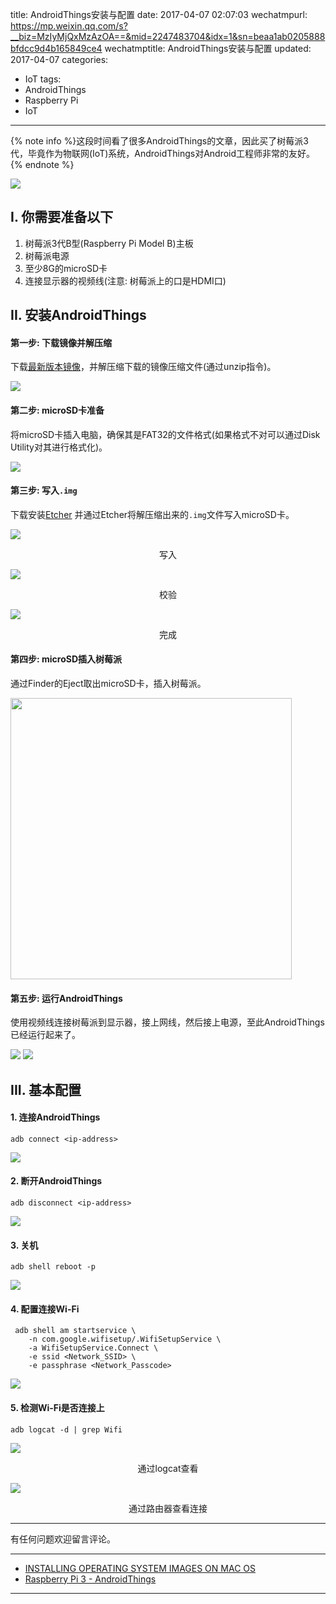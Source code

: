 title: AndroidThings安装与配置
date: 2017-04-07 02:07:03
wechatmpurl: https://mp.weixin.qq.com/s?__biz=MzIyMjQxMzAzOA==&mid=2247483704&idx=1&sn=beaa1ab0205888bfdcc9d4b165849ce4
wechatmptitle: AndroidThings安装与配置
updated: 2017-04-07
categories:
- IoT
tags:
- AndroidThings
- Raspberry Pi
- IoT

---

{% note info %}这段时间看了很多AndroidThings的文章，因此买了树莓派3代，毕竟作为物联网(IoT)系统，AndroidThings对Android工程师非常的友好。{% endnote %}

<!-- more -->

![](/img/install-androidthings-1.jpeg)

## I. 你需要准备以下

1. 树莓派3代B型(Raspberry Pi Model B)主板
2. 树莓派电源
3. 至少8G的microSD卡
4. 连接显示器的视频线(注意: 树莓派上的口是HDMI口)

## II. 安装AndroidThings

#### 第一步: 下载镜像并解压缩

下载[最新版本镜像](https://developer.android.com/things/preview/download.html)，并解压缩下载的镜像压缩文件(通过unzip指令)。

![](/img/install-androidthings-2.png)

#### 第二步: microSD卡准备

将microSD卡插入电脑，确保其是FAT32的文件格式(如果格式不对可以通过Disk Utility对其进行格式化)。

![](/img/install-androidthings-3.png)

#### 第三步: 写入`.img`

下载安装[Etcher](https://etcher.io/) 并通过Etcher将解压缩出来的`.img`文件写入microSD卡。

![](/img/install-androidthings-5.png)
<p style="text-align: center;"> 写入 </p>

![](/img/install-androidthings-6.png)
<p style="text-align: center;"> 校验 </p>

![](/img/install-androidthings-7.png)
<p style="text-align: center;"> 完成 </p>

#### 第四步: microSD插入树莓派

通过Finder的Eject取出microSD卡，插入树莓派。

<img src="/img/install-androidthings-8.jpeg" width="450px">

#### 第五步: 运行AndroidThings

使用视频线连接树莓派到显示器，接上网线，然后接上电源，至此AndroidThings已经运行起来了。

![](/img/install-androidthings-9.jpeg)
![](/img/install-androidthings-10.jpeg)

## III. 基本配置

#### 1. 连接AndroidThings

`adb connect <ip-address>`

![](/img/install-androidthings-11.png)

#### 2. 断开AndroidThings

`adb disconnect <ip-address>`

![](/img/install-androidthings-12.png)

#### 3. 关机

`adb shell reboot -p`

![](/img/install-androidthings-13.png)

#### 4. 配置连接Wi-Fi

```
 adb shell am startservice \
    -n com.google.wifisetup/.WifiSetupService \
    -a WifiSetupService.Connect \
    -e ssid <Network_SSID> \
    -e passphrase <Network_Passcode>
```

![](/img/install-androidthings-14.png)

#### 5. 检测Wi-Fi是否连接上

`adb logcat -d | grep Wifi`

![](/img/install-androidthings-15.png)
<p style="text-align: center;"> 通过logcat查看 </p>

![](/img/install-androidthings-16.png)
<p style="text-align: center;"> 通过路由器查看连接 </p>

---

有任何问题欢迎留言评论。

---

- [INSTALLING OPERATING SYSTEM IMAGES ON MAC OS](https://www.raspberrypi.org/documentation/installation/installing-images/mac.md)
- [Raspberry Pi 3 - AndroidThings](https://developer.android.com/things/hardware/raspberrypi.html#flashing_the_image)

---
